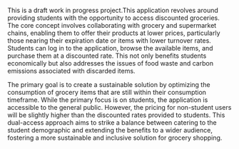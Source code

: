 This is a draft work in progress project.This application revolves around providing students with the opportunity to access discounted groceries. The core concept involves collaborating with grocery and supermarket chains, enabling them to offer their products at lower prices, particularly those nearing their expiration date or items with lower turnover rates. Students can log in to the application, browse the available items, and purchase them at a discounted rate. This not only benefits students economically but also addresses the issues of food waste and carbon emissions associated with discarded items.

The primary goal is to create a sustainable solution by optimizing the consumption of grocery items that are still within their consumption timeframe. While the primary focus is on students, the application is accessible to the general public. However, the pricing for non-student users will be slightly higher than the discounted rates provided to students. This dual-access approach aims to strike a balance between catering to the student demographic and extending the benefits to a wider audience, fostering a more sustainable and inclusive solution for grocery shopping.




